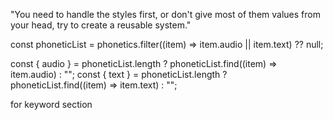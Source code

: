 "You need to handle the styles first, or don't give most of them values from your head, try to create a reusable system."

const phoneticList =
phonetics.filter((item) => item.audio || item.text) ?? null;

const { audio } = phoneticList.length
? phoneticList.find((item) => item.audio)
: "";
const { text } = phoneticList.length
? phoneticList.find((item) => item.text)
: "";

for keyword section
